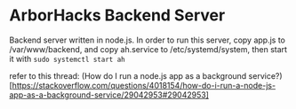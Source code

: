 # ArborHacks Backend Server

Backend server written in node.js. In order to run this server, copy app.js to /var/www/backend, and copy ah.service to /etc/systemd/system, 
then start it with `sudo systemctl start ah`

refer to this thread: (How do I run a node.js app as a background service?)[https://stackoverflow.com/questions/4018154/how-do-i-run-a-node-js-app-as-a-background-service/29042953#29042953]
